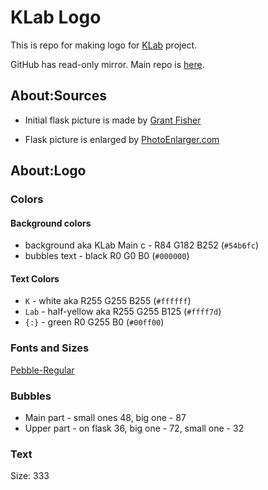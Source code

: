 # KLab Logo
This is repo for making logo for [KLab](https://klab.sh) project.

GitHub has read-only mirror. Main repo is [here](https://git.klab.sh/art/klab-logo).

## About:Sources
* Initial flask picture is made by [Grant Fisher](https://dribbble.com/Grantmfisher)

* Flask picture is enlarged by [PhotoEnlarger.com](https://www.photoenlarger.com)

## About:Logo
### Colors
#### Background colors
* background aka KLab Main c - R84 G182 B252 (`#54b6fc`)
* bubbles text - black R0 G0 B0 (`#000000`)

#### Text Colors
* `K` - white aka R255 G255 B255 (`#ffffff`)
* `Lab` - half-yellow aka R255 G255 B125 (`#ffff7d`)
* `{:}` - green R0 G255 B0 (`#00ff00`)


### Fonts and Sizes
[Pebble-Regular](fonts/Pebble-Regular.woff2)

### Bubbles
* Main part - small ones 48, big one - 87
* Upper part - on flask 36, big one - 72, small one - 32

### Text
Size: 333
